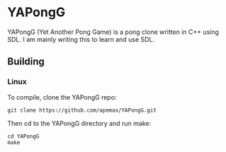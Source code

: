 # YAPongG

YAPongG (Yet Another Pong Game) is a pong clone written in C++ using SDL. I am mainly writing this to learn and use SDL.

## Building

### Linux

To compile, clone the YAPongG repo:

~~~
git clone https://github.com/apemax/YAPongG.git
~~~

Then cd to the YAPongG directory and run make:

~~~
cd YAPongG
make
~~~